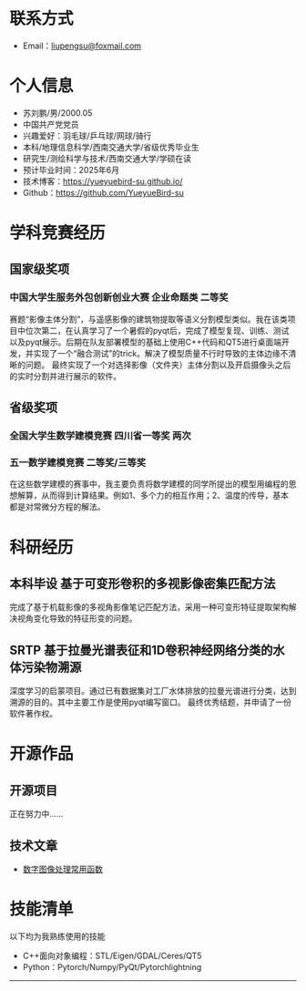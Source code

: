# 联系方式
* Email：liupengsu@foxmail.com

# 个人信息

* 苏刘鹏/男/2000.05
* 中国共产党党员
* 兴趣爱好：羽毛球/乒乓球/网球/骑行
* 本科/地理信息科学/西南交通大学/省级优秀毕业生
* 研究生/测绘科学与技术/西南交通大学/学硕在读
* 预计毕业时间：2025年6月
* 技术博客：https://yueyuebird-su.github.io/
* Github：https://github.com/YueyueBird-su

# 学科竞赛经历

## 国家级奖项

### 中国大学生服务外包创新创业大赛 企业命题类 二等奖
赛题“影像主体分割”，与遥感影像的建筑物提取等语义分割模型类似。我在该类项目中位次第二，在认真学习了一个暑假的pyqt后，完成了模型复现、训练、测试以及pyqt展示。后期在队友部署模型的基础上使用C++代码和QT5进行桌面端开发，并实现了一个“融合测试”的trick。解决了模型质量不行时导致的主体边缘不清晰的问题。
最终实现了一个对选择影像（文件夹）主体分割以及开启摄像头之后的实时分割并进行展示的软件。

## 省级奖项
### 全国大学生数学建模竞赛 四川省一等奖 两次
### 五一数学建模竞赛 二等奖/三等奖
在这些数学建模的赛事中，我主要负责将数学建模的同学所提出的模型用编程的思想解算，从而得到计算结果。例如1、多个力的相互作用；2、温度的传导，基本都是对常微分方程的解法。

# 科研经历
## 本科毕设 基于可变形卷积的多视影像密集匹配方法
完成了基于机载影像的多视角影像笔记匹配方法，采用一种可变形特征提取架构解决视角变化导致的特征形变的问题。
## SRTP 基于拉曼光谱表征和1D卷积神经网络分类的水体污染物溯源
深度学习的启蒙项目。通过已有数据集对工厂水体排放的拉曼光谱进行分类，达到溯源的目的。其中主要工作是使用pyqt编写窗口。
最终优秀结题，并申请了一份软件著作权。


# 开源作品
## 开源项目
正在努力中……

## 技术文章

* [数字图像处理常用函数](https://yueyuebird-su.github.io/2020/11/17/jiHeJiaoZheng/)


# 技能清单

以下均为我熟练使用的技能

* C++面向对象编程：STL/Eigen/GDAL/Ceres/QT5
* Python：Pytorch/Numpy/PyQt/Pytorchlightning
- - -